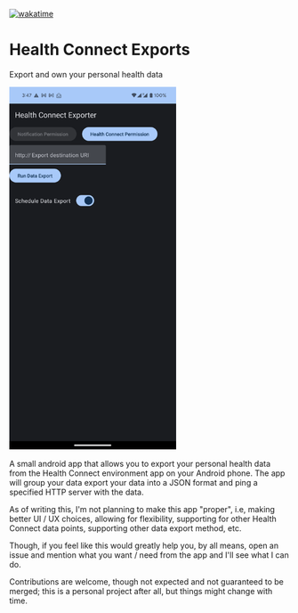 [![wakatime](https://wakatime.com/badge/github/angeloanan/HealthConnectExports.svg)](https://wakatime.com/badge/github/angeloanan/HealthConnectExports)

# Health Connect Exports

Export and own your personal health data

<div style='width:300px'>

![Health Connect Exports](.github/assets/app-screenshot.png)

</div>

A small android app that allows you to export your personal health data from the Health Connect
environment app on your Android phone. The app will group your data export your data into a JSON
format and ping a specified HTTP server with the data.

As of writing this, I'm not planning to make this app "proper", i.e, making better UI / UX choices,
allowing for flexibility, supporting for other Health Connect data points, supporting other data
export method, etc.

Though, if you feel like this would greatly help you, by all means, open an issue and mention what
you want / need from the app and I'll see what I can do.

Contributions are welcome, though not expected and not guaranteed to be merged; this is a personal
project after all, but things might change with time.